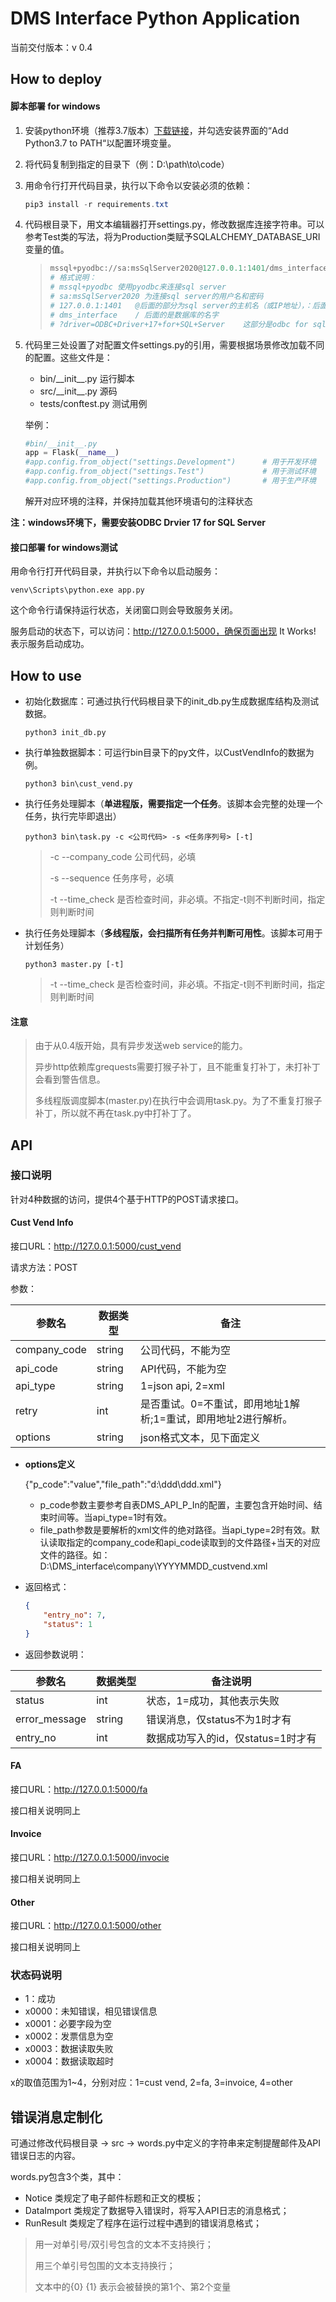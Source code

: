 # DMS Interface Python Application

当前交付版本：v 0.4



## How to deploy

#### 脚本部署 for windows

1. 安装python环境（推荐3.7版本）[下载链接](https://www.python.org/ftp/python/3.8.6/python-3.8.6rc1-amd64.exe)，并勾选安装界面的“Add Python3.7 to PATH“以配置环境变量。

2. 将代码复制到指定的目录下（例：D:\path\to\code）

3. 用命令行打开代码目录，执行以下命令以安装必须的依赖：

   ```powershell
   pip3 install -r requirements.txt
   ```

4. 代码根目录下，用文本编辑器打开settings.py，修改数据库连接字符串。可以参考Test类的写法，将为Production类赋予SQLALCHEMY_DATABASE_URI变量的值。

   > ```python
   > mssql+pyodbc://sa:msSqlServer2020@127.0.0.1:1401/dms_interface?driver=ODBC+Driver+17+for+SQL+Server
   > # 格式说明：
   > # mssql+pyodbc	使用pyodbc来连接sql server
   > # sa:msSqlServer2020 为连接sql server的用户名和密码
   > # 127.0.0.1:1401	@后面的部分为sql server的主机名（或IP地址），：后面是端口号（默认1433）
   > # dms_interface	/ 后面的是数据库的名字
   > # ?driver=ODBC+Driver+17+for+SQL+Server	这部分是odbc for sqlserver驱动的版本，这里连接的是sql server 2017
   > ```

5. 代码里三处设置了对配置文件settings.py的引用，需要根据场景修改加载不同的配置。这些文件是：

   - bin/\_\_init\_\_.py	        运行脚本
   - src/\_\_init\_\_.py            源码
   - tests/conftest.py         测试用例

   举例：

   ```python
   #bin/__init__.py
   app = Flask(__name__)
   #app.config.from_object("settings.Development")      # 用于开发环境
   #app.config.from_object("settings.Test")             # 用于测试环境
   #app.config.from_object("settings.Production")       # 用于生产环境
   ```

   解开对应环境的注释，并保持加载其他环境语句的注释状态

**注：windows环境下，需要安装ODBC Drvier 17 for SQL Server**



#### 接口部署 for windows测试

用命令行打开代码目录，并执行以下命令以启动服务：

```
venv\Scripts\python.exe app.py
```

这个命令行请保持运行状态，关闭窗口则会导致服务关闭。

服务启动的状态下，可以访问：http://127.0.0.1:5000，确保页面出现 It Works! 表示服务启动成功。



## How to use

- 初始化数据库：可通过执行代码根目录下的init_db.py生成数据库结构及测试数据。

  ```shell
  python3 init_db.py
  ```

- 执行单独数据脚本：可运行bin目录下的py文件，以CustVendInfo的数据为例。

  ```shell
  python3 bin\cust_vend.py
  ```

- 执行任务处理脚本（**单进程版，需要指定一个任务**。该脚本会完整的处理一个任务，执行完毕即退出）

  ```
  python3 bin\task.py -c <公司代码> -s <任务序列号> [-t]
  ```

  > -c --company_code 公司代码，必填
  >
  > -s --sequence 任务序号，必填
  >
  > -t --time_check 是否检查时间，非必填。不指定-t则不判断时间，指定则判断时间

- 执行任务处理脚本（**多线程版，会扫描所有任务并判断可用性**。该脚本可用于计划任务）

  ```
  python3 master.py [-t]
  ```

  > -t --time_check 是否检查时间，非必填。不指定-t则不判断时间，指定则判断时间



#### 注意

> 由于从0.4版开始，具有异步发送web service的能力。
>
> 异步http依赖库grequests需要打猴子补丁，且不能重复打补丁，未打补丁会看到警告信息。
>
> 多线程版调度脚本(master.py)在执行中会调用task.py。为了不重复打猴子补丁，所以就不再在task.py中打补丁了。

## API

### 接口说明

针对4种数据的访问，提供4个基于HTTP的POST请求接口。

#### Cust Vend Info

接口URL：http://127.0.0.1:5000/cust_vend

请求方法：POST

参数：

| 参数名       | 数据类型 | 备注                                                         |
| ------------ | -------- | ------------------------------------------------------------ |
| company_code | string   | 公司代码，不能为空                                           |
| api_code     | string   | API代码，不能为空                                            |
| api_type     | string   | 1=json api, 2=xml                                            |
| retry        | int      | 是否重试。0=不重试，即用地址1解析;1=重试，即用地址2进行解析。 |
| options      | string   | json格式文本，见下面定义                                     |

- **options定义**

  {"p_code":"value","file_path":"d:\ddd\ddd.xml"}

  - p_code参数主要参考自表DMS\_API\_P\_In的配置，主要包含开始时间、结束时间等。当api_type=1时有效。
  - file_path参数是要解析的xml文件的绝对路径。当api_type=2时有效。默认读取指定的company_code和api_code读取到的文件路径+当天的对应文件的路径。如：D:\DMS_interface\company\YYYYMMDD_custvend.xml

  

- 返回格式：

  ```json
  {
      "entry_no": 7,
      "status": 1
  }
  ```

- 返回参数说明：

| 参数名        | 数据类型 | 备注说明                           |
| ------------- | -------- | ---------------------------------- |
| status        | int      | 状态，1=成功，其他表示失败         |
| error_message | string   | 错误消息，仅status不为1时才有      |
| entry_no      | int      | 数据成功写入的id，仅status=1时才有 |

  

#### FA

接口URL：http://127.0.0.1:5000/fa

接口相关说明同上

#### Invoice

接口URL：http://127.0.0.1:5000/invocie

接口相关说明同上

#### Other

接口URL：http://127.0.0.1:5000/other

接口相关说明同上

### 状态码说明

- 1：成功
- x0000：未知错误，相见错误信息
- x0001：必要字段为空
- x0002：发票信息为空
- x0003：数据读取失败
- x0004：数据读取超时

x的取值范围为1~4，分别对应：1=cust vend, 2=fa, 3=invoice, 4=other



## 错误消息定制化

可通过修改代码根目录 -> src -> words.py中定义的字符串来定制提醒邮件及API错误日志的内容。

words.py包含3个类，其中：

- Notice 类规定了电子邮件标题和正文的模板；
- DataImport 类规定了数据导入错误时，将写入API日志的消息格式；
- RunResult 类规定了程序在运行过程中遇到的错误消息格式；

> 用一对单引号/双引号包含的文本不支持换行；
>
> 用三个单引号包围的文本支持换行；
>
> 文本中的{0} {1} 表示会被替换的第1个、第2个变量